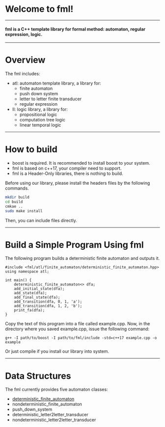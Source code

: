# Welcome to fml!
---
#### fml is a C++ template library for formal method: automaton, regular expression, logic.
---
# Overview
The fml includes:
- atl: automaton template library, a library for:
    - finite automaton
    - push down system
    - letter to letter finite transducer
    - regular expression
- ll: logic library, a library for:
    - propositional logic
    - computation tree logic
    - linear temporal logic
---
# How to build
- boost is required. It is recommended to install boost to your system.
- fml is based on c++17, your compiler need to support.
- fml is a Header-Only libraries, there is nothing to build.

Before using our library, please install the headers files by the following commands.

```sh
mkdir build
cd build
cmkae ..
sudo make install
```

Then, you can include files directly.


---

# Build a Simple Program Using fml
The following program builds a deterministic finite automaton and outputs it.
```
#include <fml/atl/finite_automaton/deterministic_finite_automaton.hpp>
using namespace atl;

int main() {
    deterministic_finite_automaton<> dfa;
    add_initial_state(dfa);
    add_state(dfa);
    add_final_state(dfa);
    add_transition(dfa, 0, 1, 'a');
    add_transition(dfa, 1, 2, 'b');
    print_fa(dfa);
}
```
Copy the text of this program into a file called example.cpp.
Now, in the directory where you saved example.cpp, issue the following command:
```
g++ -I path/to/boost -I path/to/fml/include -std=c++17 example.cpp -o example
```
Or just compile if you install our library into system.

---

# Data Structures
The fml currently provides five automaton classes:
- [deterministic_finite_automaton](https://github.com/Jinlong-He/fml/blob/master/deterministic_finite_automaton.md)
- nondeterministic_finite_automaton
- push_down_system
- deterministic_letter2letter_transducer
- nondeterministic_letter2letter_transducer

